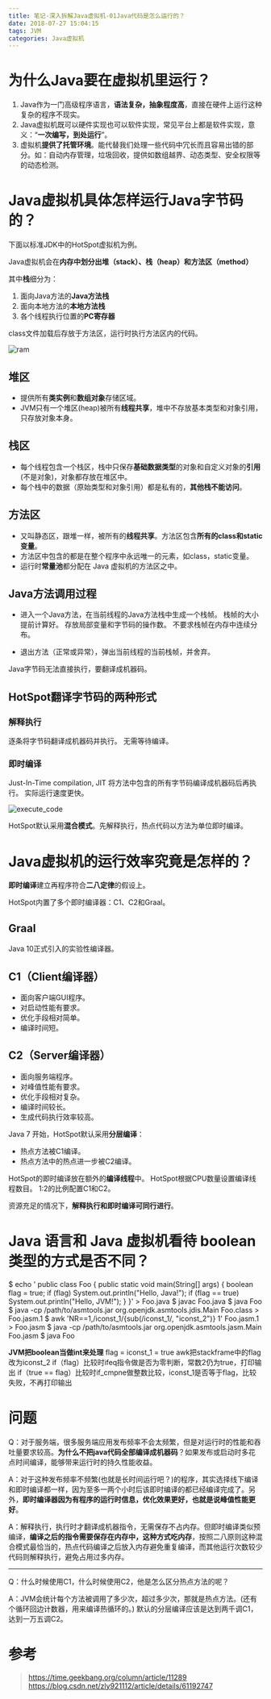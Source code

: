 ```yaml
---
title: 笔记-深入拆解Java虚拟机-01Java代码是怎么运行的？
date: 2018-07-27 15:04:15
tags: JVM
categories: Java虚拟机
---
```


# 为什么Java要在虚拟机里运行？

1. Java作为一门高级程序语言，**语法复杂，抽象程度高**，直接在硬件上运行这种复杂的程序不现实。
2. Java虚拟机既可以硬件实现也可以软件实现，常见平台上都是软件实现，意义：“**一次编写，到处运行**”。
3. 虚拟机**提供了托管环境**。能代替我们处理一些代码中冗长而且容易出错的部分。如：自动内存管理，垃圾回收，提供如数组越界、动态类型、安全权限等的动态检测。

# Java虚拟机具体怎样运行Java字节码的？

下面以标准JDK中的HotSpot虚拟机为例。

Java虚拟机会在**内存中划分出堆（stack）、栈（heap）和方法区（method）**

其中**栈**细分为：
1. 面向Java方法的**Java方法栈**
2. 面向本地方法的**本地方法栈**
3. 各个线程执行位置的**PC寄存器**

class文件加载后存放于方法区，运行时执行方法区内的代码。

![ram](/images/posts/JVM/01/ram.png)

## 堆区

- 提供所有**类实例**和**数组对象**存储区域。
- JVM只有一个堆区(heap)被所有**线程共享**，堆中不存放基本类型和对象引用，只存放对象本身。

## 栈区

- 每个线程包含一个栈区，栈中只保存**基础数据类型**的对象和自定义对象的**引用**(不是对象)，对象都存放在堆区中。
- 每个栈中的数据（原始类型和对象引用）都是私有的，**其他栈不能访问**。

## 方法区
- 又叫静态区，跟堆一样，被所有的**线程共享**。方法区包含**所有的class和static变量**。
- 方法区中包含的都是在整个程序中永远唯一的元素，如class，static变量。
- 运行时**常量池**都分配在 Java 虚拟机的方法区之中。

## Java方法调用过程

- 进入一个Java方法，在当前线程的Java方法栈中生成一个栈帧。
栈帧的大小提前计算好。
存放局部变量和字节码的操作数。
不要求栈帧在内存中连续分布。

- 退出方法（正常或异常），弹出当前线程的当前栈帧，并舍弃。

Java字节码无法直接执行，要翻译成机器码。

## HotSpot翻译字节码的两种形式

###  解释执行
逐条将字节码翻译成机器码并执行。
无需等待编译。

### 即时编译
Just-In-Time compilation, JIT
将方法中包含的所有字节码编译成机器码后再执行。
实际运行速度更快。

![execute_code](/images/posts/JVM/01/execute_code.png)

HotSpot默认采用**混合模式**。先解释执行，热点代码以方法为单位即时编译。

# Java虚拟机的运行效率究竟是怎样的？

**即时编译**建立再程序符合**二八定律**的假设上。

HotSpot内置了多个即时编译器：C1、C2和Graal。

## Graal

Java 10正式引入的实验性编译器。

## C1（Client编译器）

- 面向客户端GUI程序。
- 对启动性能有要求。
- 优化手段相对简单。
- 编译时间短。

## C2（Server编译器）

- 面向服务端程序。
- 对峰值性能有要求。
- 优化手段相对复杂。
- 编译时间较长。
- 生成代码执行效率较高。

Java 7 开始，HotSpot默认采用**分层编译**：

- 热点方法被C1编译。
- 热点方法中的热点进一步被C2编译。

HotSpot的即时编译放在额外的**编译线程**中。
HotSpot根据CPU数量设置编译线程数目。
1:2的比例配置C1和C2。

资源充足的情况下，**解释执行和即时编译可同行进行**。

# Java 语言和 Java 虚拟机看待 boolean 类型的方式是否不同？

$ echo '
public class Foo {
 public static void main(String[] args) {
  boolean flag = true;
  if (flag) System.out.println("Hello, Java!");
  if (flag == true) System.out.println("Hello, JVM!");
 }
}' &gt; Foo.java
$ javac Foo.java
$ java Foo
$ java -cp /path/to/asmtools.jar org.openjdk.asmtools.jdis.Main Foo.class &gt; Foo.jasm.1
$ awk 'NR==1,/iconst_1/{sub(/iconst_1/, "iconst_2")} 1' Foo.jasm.1 &gt; Foo.jasm
$ java -cp /path/to/asmtools.jar org.openjdk.asmtools.jasm.Main Foo.jasm
$ java Foo

**JVM把boolean当做int来处理**
flag = iconst_1 = true
awk把stackframe中的flag改为iconst_2
if（flag）比较时ifeq指令做是否为零判断，常数2仍为true，打印输出
if（true == flag）比较时if_cmpne做整数比较，iconst_1是否等于flag，比较失败，不再打印输出

# 问题

Q：对于服务端，很多服务端应用发布频率不会太频繁，但是对运行时的性能和吞吐量要求较高。**为什么不把java代码全部编译成机器码**？如果发布或启动时多花点时间编译，能够带来运行时的持久性能收益。

A：对于这种发布频率不频繁(也就是长时间运行吧？)的程序，其实选择线下编译和即时编译都一样，因为至多一两个小时后该即时编译的都已经编译完成了。另外，**即时编译器因为有程序的运行时信息，优化效果更好，也就是说峰值性能更好**。

A：解释执行，执行时才翻译成机器指令，无需保存不占内存。但即时编译类似预编译，**编译之后的指令需要保存在内存中，这种方式吃内存**，按照二八原则这种混合模式最恰当的，热点代码编译之后放入内存避免重复编译，而其他运行次数较少代码则解释执行，避免占用过多内存。

***

Q：什么时候使用C1，什么时候使用C2，他是怎么区分热点方法的呢？

A：JVM会统计每个方法被调用了多少次，超过多少次，那就是热点方法。(还有个循环回边计数器，用来编译热循环的。)
默认的分层编译应该是达到两千调C1，达到一万五调C2。

# 参考
> https://time.geekbang.org/column/article/11289
> https://blog.csdn.net/zly921112/article/details/61192747